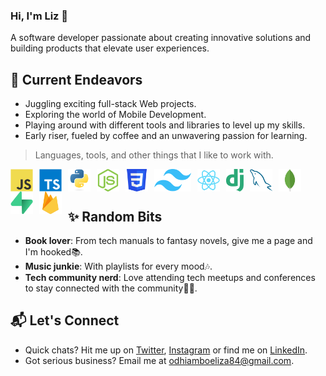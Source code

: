 ### Hi, I'm Liz 👋

A software developer passionate about creating innovative solutions and building products that elevate user experiences.

## 🚀 Current Endeavors

- Juggling exciting full-stack Web projects.
- Exploring the world of Mobile Development.
- Playing around with different tools and libraries to level up my skills.
- Early riser, fueled by coffee and an unwavering passion for learning.

> Languages, tools, and other things that I like to work with.

<a href="https://developer.mozilla.org/en-US/docs/Web/JavaScript" target="_blank"> <img align="left" alt="JavaScript" height ="36px" src="./assets/javascript-original.svg" style="margin-right: 10px;"></a>

<a href="https://www.typescriptlang.org/" target="_blank"><img align="left" alt="Typescript" height ="36px" src="./assets/typescript-original.svg" style="margin-right: 10px;"> </a>

<a href="https://www.python.org" target="_blank"><img align="left" alt="Python" height ="36px" src="./assets/python-original.svg" style="margin-right: 10px;"></a>

<a href="https://nodejs.org" target="_blank"><img align="left" alt="Node.js" height ="36px" src="./assets/nodejs-icon.svg" style="margin-right: 10px;"></a>

<a href="https://developer.mozilla.org/en-US/docs/Web/CSS" target="_blank"> <img align="left" alt="CSS" height ="36px" src="./assets/css.svg" style="margin-right: 10px;"></a>

<a href="https://tailwindcss.com/" target="_blank"> <img align="left" alt="Tailwind CSS" height ="36px" src="./assets/tailwindcss.svg" style="margin-right: 10px;"></a>

<a href="https://reactjs.org/" target="_blank"> <img align="left" alt="React" height ="36px" src="./assets/react-original.svg" style="margin-right: 10px;"></a>

<a href="https://www.djangoproject.com/" target="_blank"> <img align="left" alt="Django" height ="36px" src="./assets/django.svg" style="margin-right: 10px;"></a>

<a href="https://www.mysql.com/" target="_blank"> <img align="left" alt="MySQL" height ="36px" src="./assets/mysql-original.svg" style="margin-right: 10px;"></a>

<a href="https://www.mongodb.com/" target="_blank"> <img align="left" alt="MongoDB" height ="36px" src="./assets/mongodb-icon.svg" style="margin-right: 10px;"></a>

<a href="https://supabase.com/" target="_blank"> <img align="left" alt="Supabase" height ="36px" src="./assets/supabase-icon.svg" style="margin-right: 10px;"></a>

<a href="https://firebase.google.com/" target="_blank"> <img align="left" alt="Firebase" height ="36px" src="./assets/firebase.svg" style="margin-right: 10px;"></a>

<br/>
<br/>

## ✨ Random Bits

- **Book lover**: From tech manuals to fantasy novels, give me a page and I'm hooked📚.
- **Music junkie**: With playlists for every mood🎶.
- **Tech community nerd**: Love attending tech meetups and conferences to stay connected with the community🤝🏽.

## 📬 Let's Connect

- Quick chats? Hit me up on [Twitter](https://twitter.com/iamliz_zie), [Instagram](https://www.instagram.com/akinyiliz_/) or find me on [LinkedIn](https://www.linkedin.com/in/elizabethodhiambo/).
- Got serious business? Email me at [odhiamboeliza84@gmail.com](mailto:odhiamboeliza84@gmail.com).
